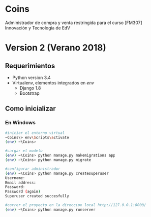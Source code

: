 # Coins
Administrador de compra y venta restringida para el curso [FM307] Innovación y Tecnologia de EdV

# Version 2 (Verano 2018)
## Requerimientos
- Python version 3.4
- Virtualenv, elementos integrados en _env_
  - Django 1.8
  - Bootstrap

## Como inicializar
### En Windows
```sh
#iniciar el entorno virtual
~Coins\> env\Scripts\activate
(env) ~\Coins>

#cargar el modelo
(env) ~\Coins> python manage.py makemigrations app
(env) ~\Coins> python manage.py migrate

#configurar administrador
(env) ~\Coins> python manage.py createsuperuser
Username:
Email address:
Password:
Password (again)
Superuser created succesfully

#correr el proyecto en la direccion local http://127.0.0.1:8000/
(env) ~\Coins> python manage.py runserver
```

